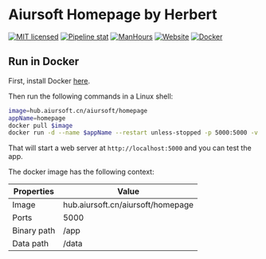 # Aiursoft Homepage by Herbert

[![MIT licensed](https://img.shields.io/badge/license-MIT-blue.svg)](https://gitlab.aiursoft.cn/aiursoft/homepage/-/blob/master/LICENSE)
[![Pipeline stat](https://gitlab.aiursoft.cn/aiursoft/homepage/badges/master/pipeline.svg)](https://gitlab.aiursoft.cn/aiursoft/homepage/-/pipelines)
[![ManHours](https://manhours.aiursoft.cn/r/gitlab.aiursoft.cn/aiursoft/homepage.svg)](https://gitlab.aiursoft.cn/aiursoft/homepage/-/commits/master?ref_type=heads)
[![Website](https://img.shields.io/website?url=https%3A%2F%2Fwww.aiursoft.cn%2F)](https://www.aiursoft.cn)
[![Docker](https://img.shields.io/badge/docker-latest-blue?logo=docker)](https://hub.aiursoft.cn/#!/taglist/aiursoft/homepage)

## Run in Docker

First, install Docker [here](https://docs.docker.com/get-docker/).

Then run the following commands in a Linux shell:

```bash
image=hub.aiursoft.cn/aiursoft/homepage
appName=homepage
docker pull $image
docker run -d --name $appName --restart unless-stopped -p 5000:5000 -v /var/www/$appName:/data $image
```

That will start a web server at `http://localhost:5000` and you can test the app.

The docker image has the following context:

| Properties  | Value                                  |
|-------------|----------------------------------------|
| Image       | hub.aiursoft.cn/aiursoft/homepage      |
| Ports       | 5000                                   |
| Binary path | /app                                   |
| Data path   | /data                                  |
